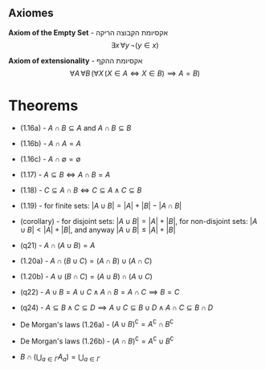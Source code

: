 ## Axiomes

**Axiom of the Empty Set** - אקסיומת הקבוצה הריקה
$$\exists x\, \forall y\, \lnot (y \in x)$$

**Axiom of extensionality** - אקסיומת ההקף
$$\forall A \, \forall B \, ( \forall X \, (X \in A \iff X \in B) \implies A = B)$$

# Theorems 

- (1.16a) - $A\cap{B}\subseteq{A}$ and $A\cap{B}\subseteq{B}$
- (1.16b) - $A\cap{A}=A$
- (1.16c) - $A\cap{\emptyset}=\emptyset$
- (1.17) - $A\subseteq{B}\iff{A\cap{B}=A}$
- (1.18) - $C\subseteq{A\cap{B}}\iff{C\subseteq{A}\land{C\subseteq{B}}}$
- (1.19) - for finite sets: $|A\cup{B}|=|A|+|B|-|A\cap{B}|$
- (corollary) - for disjoint sets: $|A\cup{B}|=|A|+|B|$, for non-disjoint sets: $|A\cup{B}|<|A|+|B|$, and anyway $|A\cup{B}|\leq|A|+|B|$
- (q21) - $A\cap({A}\cup{B})=A$ 
- (1.20a) - $A\cap{(B\cup{C})}=({A\cap{B}})\cup({A\cap{C}})$
- (1.20b) - $A\cup{(B\cap{C})}=({A\cup{B}})\cap({A\cup{C}})$
- (q22) - $A\cup{B}=A\cup{C}\land{A\cap{B}=A\cap{C}}\implies{B=C}$
- (q24) - $A\subseteq{B}\land{C\subseteq{D}}\implies{A\cup{C}\subseteq{B\cup{D}}}\land{A\cap{C}\subseteq{B\cap{D}}}$

- De Morgan's laws (1.26a) - $(A\cup{B})^{\complement}=A^{\complement}\cap{B^{\complement}}$ 
- De Morgan's laws (1.26b) - $(A\cap{B})^{\complement}=A^{\complement}\cup{B^{\complement}}$ 

- $B\cap{(\bigcup_{a\in\Gamma}{A_a})}=\bigcup_{a\in\Gamma}$




